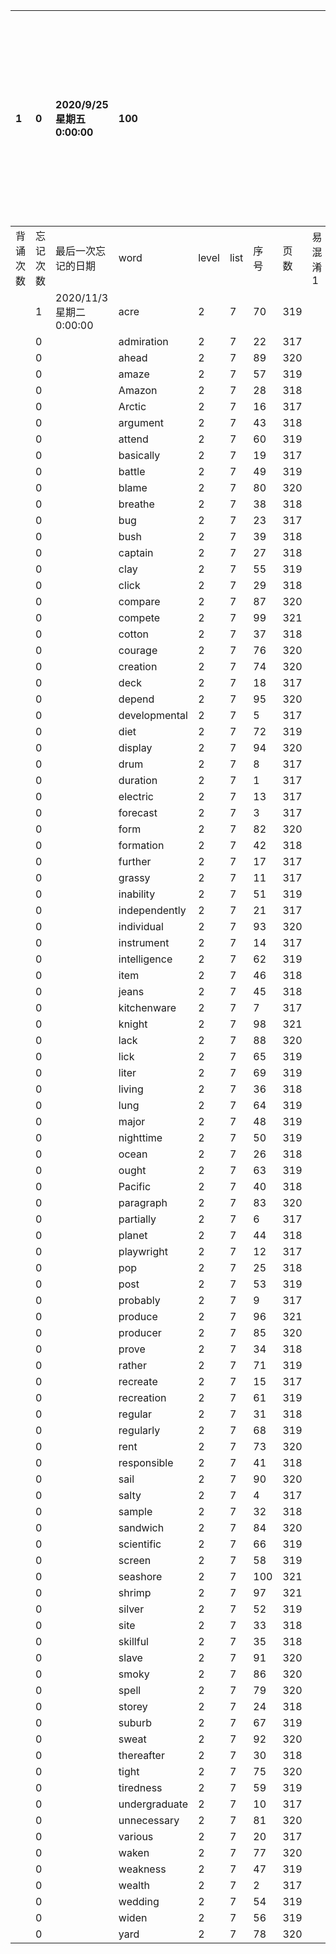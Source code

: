 |1|0|2020/9/25 星期五 0:00:00|100|||||||本行表示本列表背诵次数，最后一次遗忘率和最后一次背诵时间|
|:--|:--|:--|:--|:--|:--|:--|:--|:--|:--|:--|
|背诵次数|忘记次数|最后一次忘记的日期|word|level|list|序号|页数|易混淆1|助记备注||
||1|2020/11/3 星期二 0:00:00|acre|2|7|70|319||||
||0||admiration|2|7|22|317||||
||0||ahead|2|7|89|320||||
||0||amaze|2|7|57|319||||
||0||Amazon|2|7|28|318||||
||0||Arctic|2|7|16|317||||
||0||argument|2|7|43|318||||
||0||attend|2|7|60|319||||
||0||basically|2|7|19|317||||
||0||battle|2|7|49|319||||
||0||blame|2|7|80|320||||
||0||breathe|2|7|38|318||||
||0||bug|2|7|23|317||||
||0||bush|2|7|39|318||||
||0||captain|2|7|27|318||||
||0||clay|2|7|55|319||||
||0||click|2|7|29|318||||
||0||compare|2|7|87|320||||
||0||compete|2|7|99|321||||
||0||cotton|2|7|37|318||||
||0||courage|2|7|76|320||||
||0||creation|2|7|74|320||||
||0||deck|2|7|18|317||||
||0||depend|2|7|95|320||||
||0||developmental|2|7|5|317||||
||0||diet|2|7|72|319||||
||0||display|2|7|94|320||||
||0||drum|2|7|8|317||||
||0||duration|2|7|1|317||||
||0||electric|2|7|13|317||||
||0||forecast|2|7|3|317||||
||0||form|2|7|82|320||||
||0||formation|2|7|42|318||||
||0||further|2|7|17|317||||
||0||grassy|2|7|11|317||||
||0||inability|2|7|51|319||||
||0||independently|2|7|21|317||||
||0||individual|2|7|93|320||||
||0||instrument|2|7|14|317||||
||0||intelligence|2|7|62|319||||
||0||item|2|7|46|318||||
||0||jeans|2|7|45|318||||
||0||kitchenware|2|7|7|317||||
||0||knight|2|7|98|321||||
||0||lack|2|7|88|320||||
||0||lick|2|7|65|319||||
||0||liter|2|7|69|319||||
||0||living|2|7|36|318||||
||0||lung|2|7|64|319||||
||0||major|2|7|48|319||||
||0||nighttime|2|7|50|319||||
||0||ocean|2|7|26|318||||
||0||ought|2|7|63|319||||
||0||Pacific|2|7|40|318||||
||0||paragraph|2|7|83|320||||
||0||partially|2|7|6|317||||
||0||planet|2|7|44|318||||
||0||playwright|2|7|12|317||||
||0||pop|2|7|25|318||||
||0||post|2|7|53|319||||
||0||probably|2|7|9|317||||
||0||produce|2|7|96|321||||
||0||producer|2|7|85|320||||
||0||prove|2|7|34|318||||
||0||rather|2|7|71|319||||
||0||recreate|2|7|15|317||||
||0||recreation|2|7|61|319||||
||0||regular|2|7|31|318||||
||0||regularly|2|7|68|319||||
||0||rent|2|7|73|320||||
||0||responsible|2|7|41|318||||
||0||sail|2|7|90|320||||
||0||salty|2|7|4|317||||
||0||sample|2|7|32|318||||
||0||sandwich|2|7|84|320||||
||0||scientific|2|7|66|319||||
||0||screen|2|7|58|319||||
||0||seashore|2|7|100|321||||
||0||shrimp|2|7|97|321||||
||0||silver|2|7|52|319||||
||0||site|2|7|33|318||||
||0||skillful|2|7|35|318||||
||0||slave|2|7|91|320||||
||0||smoky|2|7|86|320||||
||0||spell|2|7|79|320||||
||0||storey|2|7|24|318||||
||0||suburb|2|7|67|319||||
||0||sweat|2|7|92|320||||
||0||thereafter|2|7|30|318||||
||0||tight|2|7|75|320||||
||0||tiredness|2|7|59|319||||
||0||undergraduate|2|7|10|317||||
||0||unnecessary|2|7|81|320||||
||0||various|2|7|20|317||||
||0||waken|2|7|77|320||||
||0||weakness|2|7|47|319||||
||0||wealth|2|7|2|317||||
||0||wedding|2|7|54|319||||
||0||widen|2|7|56|319||||
||0||yard|2|7|78|320||||
